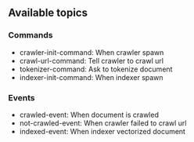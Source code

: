 ## Available topics

### Commands

- crawler-init-command: When crawler spawn
- crawl-url-command: Tell crawler to crawl url
- tokenizer-command: Ask to tokenize document
- indexer-init-command: When indexer spawn

### Events

- crawled-event: When document is crawled
- not-crawled-event: When crawler failed to crawl url
- indexed-event: When indexer vectorized document
